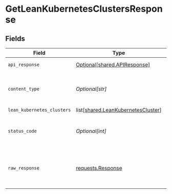 # GetLeanKubernetesClustersResponse


## Fields

| Field                                                                                  | Type                                                                                   | Required                                                                               | Description                                                                            |
| -------------------------------------------------------------------------------------- | -------------------------------------------------------------------------------------- | -------------------------------------------------------------------------------------- | -------------------------------------------------------------------------------------- |
| `api_response`                                                                         | [Optional[shared.APIResponse]](undefined/models/shared/apiresponse.md)                 | :heavy_minus_sign:                                                                     | unknown error                                                                          |
| `content_type`                                                                         | *Optional[str]*                                                                        | :heavy_check_mark:                                                                     | HTTP response content type for this operation                                          |
| `lean_kubernetes_clusters`                                                             | list[[shared.LeanKubernetesCluster](undefined/models/shared/leankubernetescluster.md)] | :heavy_minus_sign:                                                                     | Success                                                                                |
| `status_code`                                                                          | *Optional[int]*                                                                        | :heavy_check_mark:                                                                     | HTTP response status code for this operation                                           |
| `raw_response`                                                                         | [requests.Response](https://requests.readthedocs.io/en/latest/api/#requests.Response)  | :heavy_minus_sign:                                                                     | Raw HTTP response; suitable for custom response parsing                                |